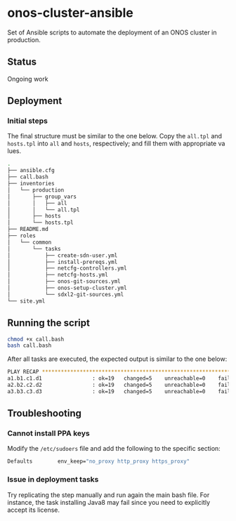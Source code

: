 # onos-cluster-ansible

Set of Ansible scripts to automate the deployment of an ONOS cluster in production.

## Status
Ongoing work

## Deployment

### Initial steps

The final structure must be similar to the one below. Copy the `all.tpl` and `hosts.tpl` into `all` and `hosts`, respectively; and fill them with appropriate va
lues.

```bash
.
├── ansible.cfg
├── call.bash
├── inventories
│   └── production
│       ├── group_vars
│       │   ├── all
│       │   └── all.tpl
│       ├── hosts
│       └── hosts.tpl
├── README.md
├── roles
│   └── common
│       └── tasks
│           ├── create-sdn-user.yml
│           ├── install-prereqs.yml
│           ├── netcfg-controllers.yml
│           ├── netcfg-hosts.yml
│           ├── onos-git-sources.yml
│           ├── onos-setup-cluster.yml
│           └── sdxl2-git-sources.yml
└── site.yml
```

## Running the script

```bash
chmod +x call.bash
bash call.bash
```

After all tasks are executed, the expected output is similar to the one below:

```bash
PLAY RECAP ******************************************************************
a1.b1.c1.d1                : ok=19   changed=5    unreachable=0    failed=0
a2.b2.c2.d2                : ok=19   changed=5    unreachable=0    failed=0
a3.b3.c3.d3                : ok=19   changed=5    unreachable=0    failed=0
```

## Troubleshooting

### Cannot install PPA keys

Modify the `/etc/sudoers` file and add the following to the specific section:

```bash
Defaults        env_keep="no_proxy http_proxy https_proxy"
```

### Issue in deployment tasks

Try replicating the step manually and run again the main bash file. For instance, the task installing Java8 may fail since you need to explicitly accept its license.
